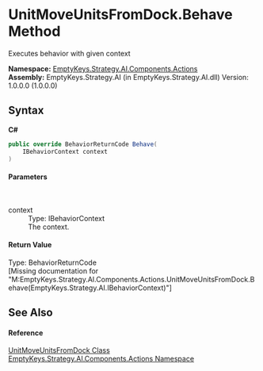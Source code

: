 # UnitMoveUnitsFromDock.Behave Method 
 

Executes behavior with given context

**Namespace:**&nbsp;<a href="N_EmptyKeys_Strategy_AI_Components_Actions">EmptyKeys.Strategy.AI.Components.Actions</a><br />**Assembly:**&nbsp;EmptyKeys.Strategy.AI (in EmptyKeys.Strategy.AI.dll) Version: 1.0.0.0 (1.0.0.0)

## Syntax

**C#**<br />
``` C#
public override BehaviorReturnCode Behave(
	IBehaviorContext context
)
```


#### Parameters
&nbsp;<dl><dt>context</dt><dd>Type: IBehaviorContext<br />The context.</dd></dl>

#### Return Value
Type: BehaviorReturnCode<br />\[Missing <returns> documentation for "M:EmptyKeys.Strategy.AI.Components.Actions.UnitMoveUnitsFromDock.Behave(EmptyKeys.Strategy.AI.IBehaviorContext)"\]

## See Also


#### Reference
<a href="T_EmptyKeys_Strategy_AI_Components_Actions_UnitMoveUnitsFromDock">UnitMoveUnitsFromDock Class</a><br /><a href="N_EmptyKeys_Strategy_AI_Components_Actions">EmptyKeys.Strategy.AI.Components.Actions Namespace</a><br />